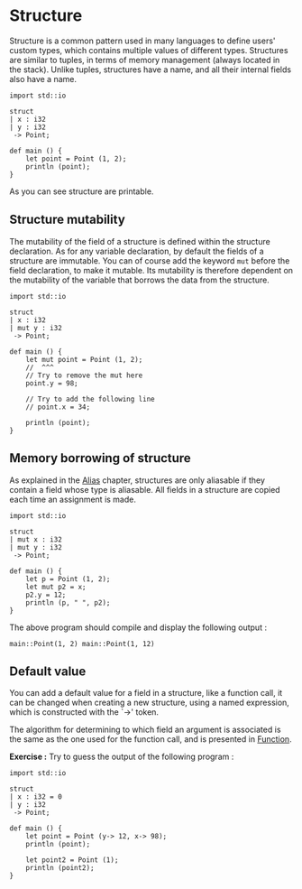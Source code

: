 # Structure

Structure is a common pattern used in many languages to define
users' custom types, which contains multiple values of different
types. Structures are similar to tuples, in terms of memory management
(always located in the stack). Unlike tuples, structures have a name,
and all their internal fields also have a name.

```ymir
import std::io

struct 
| x : i32
| y : i32 
 -> Point;
 
def main () {
	let point = Point (1, 2);
	println (point);
} 
```

As you can see structure are printable.

## Structure mutability

The mutability of the field of a structure is defined within the
structure declaration. As for any variable declaration, by default the
fields of a structure are immutable. You can of course add the keyword
`mut` before the field declaration, to make it mutable. Its mutability
is therefore dependent on the mutability of the variable that borrows
the data from the structure.

```ymir 
import std::io

struct 
| x : i32
| mut y : i32
 -> Point;
 
def main () {
	let mut point = Point (1, 2);
	//  ^^^
	// Try to remove the mut here
	point.y = 98;
	
	// Try to add the following line 
	// point.x = 34;
	
	println (point);
}
```

## Memory borrowing of structure

As explained in the [Alias]() chapter, structures are only aliasable
if they contain a field whose type is aliasable. All fields in a
structure are copied each time an assignment is made.

```ymir
import std::io

struct 
| mut x : i32
| mut y : i32
 -> Point;

def main () {
	let p = Point (1, 2);
	let mut p2 = x;
	p2.y = 12; 
	println (p, " ", p2);
}
```

The above program should compile and display the following output : 

```
main::Point(1, 2) main::Point(1, 12)
```

## Default value 

You can add a default value for a field in a structure, like a
function call, it can be changed when creating a new structure, using
a named expression, which is constructed with the `->' token.

The algorithm for determining to which field an argument is associated
is the same as the one used for the function call, and is presented in
[Function]().

**Exercise :** Try to guess the output of the following program : 

```ymir
import std::io

struct 
| x : i32 = 0
| y : i32 
 -> Point;
  
def main () {
	let point = Point (y-> 12, x-> 98);
	println (point);
	
	let point2 = Point (1);
	println (point2);
}
```
